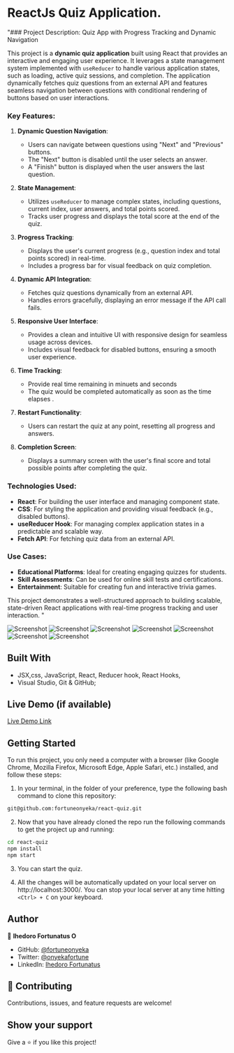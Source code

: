 # ReactJs Quiz Application.
"### Project Description: Quiz App with Progress Tracking and Dynamic Navigation

This project is a **dynamic quiz application** built using React that provides an interactive and engaging user experience. It leverages a state management system implemented with `useReducer` to handle various application states, such as loading, active quiz sessions, and completion. The application dynamically fetches quiz questions from an external API and features seamless navigation between questions with conditional rendering of buttons based on user interactions.

### Key Features:
1. **Dynamic Question Navigation**:
   - Users can navigate between questions using "Next" and "Previous" buttons.
   - The "Next" button is disabled until the user selects an answer.
   - A "Finish" button is displayed when the user answers the last question.

2. **State Management**:
   - Utilizes `useReducer` to manage complex states, including questions, current index, user answers, and total points scored.
   - Tracks user progress and displays the total score at the end of the quiz.

3. **Progress Tracking**:
   - Displays the user's current progress (e.g., question index and total points scored) in real-time.
   - Includes a progress bar for visual feedback on quiz completion.

4. **Dynamic API Integration**:
   - Fetches quiz questions dynamically from an external API.
   - Handles errors gracefully, displaying an error message if the API call fails.

5. **Responsive User Interface**:
   - Provides a clean and intuitive UI with responsive design for seamless usage across devices.
   - Includes visual feedback for disabled buttons, ensuring a smooth user experience.

6. **Time Tracking**:
   - Provide real time remaining in minuets and seconds
   - The quiz would be completed automatically as soon as the time elapses .

7. **Restart Functionality**:
   - Users can restart the quiz at any point, resetting all progress and answers.

8. **Completion Screen**:
   - Displays a summary screen with the user's final score and total possible points after completing the quiz.

### Technologies Used:
- **React**: For building the user interface and managing component state.
- **CSS**: For styling the application and providing visual feedback (e.g., disabled buttons).
- **useReducer Hook**: For managing complex application states in a predictable and scalable way.
- **Fetch API**: For fetching quiz data from an external API.

### Use Cases:
- **Educational Platforms**: Ideal for creating engaging quizzes for students.
- **Skill Assessments**: Can be used for online skill tests and certifications.
- **Entertainment**: Suitable for creating fun and interactive trivia games.

This project demonstrates a well-structured approach to building scalable, state-driven React applications with real-time progress tracking and user interaction.
"




![Screenshot](src/assets/start-screen.png)
![Screenshot](src/assets/quiz.png)
![Screenshot](src/assets/full-quiz.png)
![Screenshot](src/assets/answered.png)
![Screenshot](src/assets/failed.png)
![Screenshot](src/assets/last-question.png)
![Screenshot](src/assets/completed.png)


## Built With

- JSX,css, JavaScript, React, Reducer hook, React Hooks,
- Visual Studio, Git & GitHub;


## Live Demo (if available)

[Live Demo Link]() 

## Getting Started

To run this project, you only need a computer with a browser (like Google Chrome, Mozilla Firefox, Microsoft Edge, Apple Safari, etc.) installed, and follow these steps:

1. In your terminal, in the folder of your preference, type the following bash command to clone this repository:

```sh
git@github.com:fortuneonyeka/react-quiz.git
```

2. Now that you have already cloned the repo run the following commands to get the project up and running:
```sh
cd react-quiz
npm install
npm start
```

3.  You can start the quiz.

4.  All the changes will be automatically updated on your local server on http://localhost:3000/. You can stop your local server at any time hitting `<Ctrl> + C` on your keyboard.




## Author

👤 **Ihedoro Fortunatus O**

- GitHub: [@fortuneonyeka](https://github.com/fortuneonyeka)
- Twitter: [@onyekafortune](https://twitter.com/onyekafortune)
- LinkedIn: [Ihedoro Fortunatus](https://www.linkedin.com/in/fortunatus-ihedoro/)

## 🤝 Contributing

Contributions, issues, and feature requests are welcome!

## Show your support

Give a ⭐️ if you like this project!